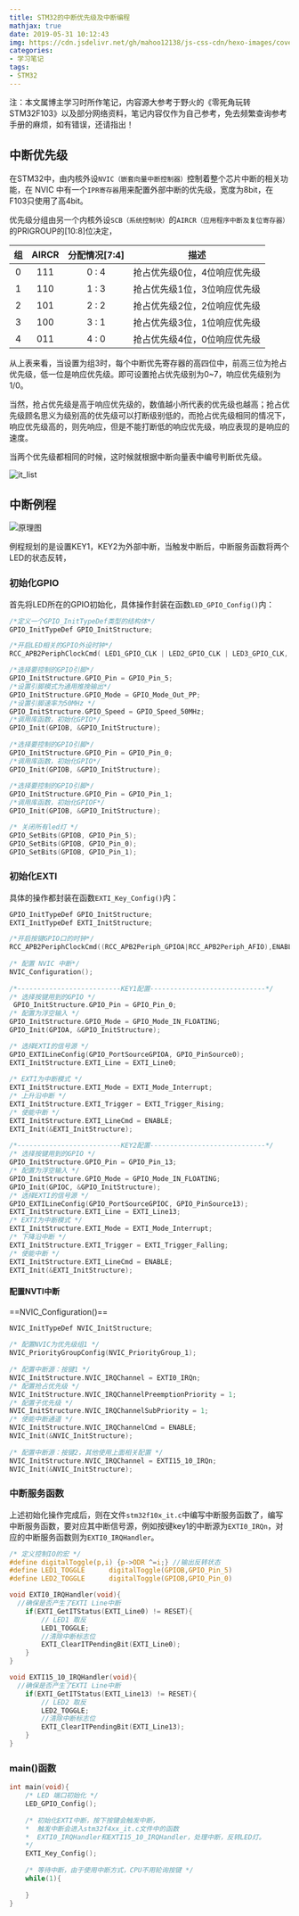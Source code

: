 ```yaml
---
title: STM32的中断优先级及中断编程
mathjax: true
date: 2019-05-31 10:12:43
img: https://cdn.jsdelivr.net/gh/mahoo12138/js-css-cdn/hexo-images/cover/stm32.jpg
categories: 
- 学习笔记
tags:
- STM32
---
```


注：本文属博主学习时所作笔记，内容源大参考于野火的《零死角玩转STM32F103》以及部分网络资料，笔记内容仅作为自己参考，免去频繁查询参考手册的麻烦，如有错误，还请指出！

## 中断优先级

在STM32中，由内核外设`NVIC（嵌套向量中断控制器）`控制着整个芯片中断的相关功能，在 NVIC 中有一个`IPR寄存器`用来配置外部中断的优先级，宽度为8bit，在F103只使用了高4bit。

优先级分组由另一个内核外设`SCB（系统控制块）`的`AIRCR（应用程序中断及复位寄存器）`的PRIGROUP的[10:8]位决定，

|  组  | AIRCR | 分配情况[7:4] |             描述             |
| :--: | :---: | :-----------: | :--------------------------: |
|  0   |  111  |     0 : 4     | 抢占优先级0位，4位响应优先级 |
|  1   |  110  |     1 : 3     | 抢占优先级1位，3位响应优先级 |
|  2   |  101  |     2 : 2     | 抢占优先级2位，2位响应优先级 |
|  3   |  100  |     3 : 1     | 抢占优先级3位，1位响应优先级 |
|  4   |  011  |     4 : 0     | 抢占优先级4位，0位响应优先级 |

从上表来看，当设置为组3时，每个中断优先寄存器的高四位中，前高三位为抢占优先级，低一位是响应优先级。即可设置抢占优先级别为0~7，响应优先级别为1/0。

当然，抢占优先级是高于响应优先级的，数值越小所代表的优先级也越高；抢占优先级顾名思义为级别高的优先级可以打断级别低的，而抢占优先级相同的情况下，响应优先级高的，则先响应，但是不能打断低的响应优先级，响应表现的是响应的速度。

当两个优先级都相同的时候，这时候就根据中断向量表中编号判断优先级。

![it_list](https://cdn.jsdelivr.net/gh/mahoo12138/js-css-cdn/hexo-images/study/STM32/it_list.png)

## 中断例程

![原理图](https://cdn.jsdelivr.net/gh/mahoo12138/js-css-cdn/hexo-images/study/STM32/interupt.png)

例程规划的是设置KEY1，KEY2为外部中断，当触发中断后，中断服务函数将两个LED的状态反转，

### 初始化GPIO

首先将LED所在的GPIO初始化，具体操作封装在函数`LED_GPIO_Config()`内：

```c
/*定义一个GPIO_InitTypeDef类型的结构体*/
GPIO_InitTypeDef GPIO_InitStructure;

/*开启LED相关的GPIO外设时钟*/
RCC_APB2PeriphClockCmd( LED1_GPIO_CLK | LED2_GPIO_CLK | LED3_GPIO_CLK, ENABLE);

/*选择要控制的GPIO引脚*/
GPIO_InitStructure.GPIO_Pin = GPIO_Pin_5;	
/*设置引脚模式为通用推挽输出*/
GPIO_InitStructure.GPIO_Mode = GPIO_Mode_Out_PP;   
/*设置引脚速率为50MHz */   
GPIO_InitStructure.GPIO_Speed = GPIO_Speed_50MHz; 
/*调用库函数，初始化GPIO*/
GPIO_Init(GPIOB, &GPIO_InitStructure);	
		
/*选择要控制的GPIO引脚*/
GPIO_InitStructure.GPIO_Pin = GPIO_Pin_0;
/*调用库函数，初始化GPIO*/
GPIO_Init(GPIOB, &GPIO_InitStructure);
		
/*选择要控制的GPIO引脚*/
GPIO_InitStructure.GPIO_Pin = GPIO_Pin_1;
/*调用库函数，初始化GPIOF*/
GPIO_Init(GPIOB, &GPIO_InitStructure);

/* 关闭所有led灯	*/
GPIO_SetBits(GPIOB, GPIO_Pin_5);		
GPIO_SetBits(GPIOB, GPIO_Pin_0);	 
GPIO_SetBits(GPIOB, GPIO_Pin_1);
```

### 初始化EXTI

具体的操作都封装在函数`EXTI_Key_Config()`内：

```c
GPIO_InitTypeDef GPIO_InitStructure; 
EXTI_InitTypeDef EXTI_InitStructure;

/*开启按键GPIO口的时钟*/
RCC_APB2PeriphClockCmd((RCC_APB2Periph_GPIOA|RCC_APB2Periph_AFIO),ENABLE);
												
/* 配置 NVIC 中断*/
NVIC_Configuration();
	
/*--------------------------KEY1配置-----------------------------*/
/* 选择按键用到的GPIO */	
 GPIO_InitStructure.GPIO_Pin = GPIO_Pin_0;
/* 配置为浮空输入 */	
GPIO_InitStructure.GPIO_Mode = GPIO_Mode_IN_FLOATING;
GPIO_Init(GPIOA, &GPIO_InitStructure);

/* 选择EXTI的信号源 */
GPIO_EXTILineConfig(GPIO_PortSourceGPIOA, GPIO_PinSource0); 
EXTI_InitStructure.EXTI_Line = EXTI_Line0;
	
/* EXTI为中断模式 */
EXTI_InitStructure.EXTI_Mode = EXTI_Mode_Interrupt;
/* 上升沿中断 */
EXTI_InitStructure.EXTI_Trigger = EXTI_Trigger_Rising;
/* 使能中断 */	
EXTI_InitStructure.EXTI_LineCmd = ENABLE;
EXTI_Init(&EXTI_InitStructure);
	
/*--------------------------KEY2配置-----------------------------*/
/* 选择按键用到的GPIO */	
GPIO_InitStructure.GPIO_Pin = GPIO_Pin_13;
/* 配置为浮空输入 */	
GPIO_InitStructure.GPIO_Mode = GPIO_Mode_IN_FLOATING;
GPIO_Init(GPIOC, &GPIO_InitStructure);
/* 选择EXTI的信号源 */
GPIO_EXTILineConfig(GPIO_PortSourceGPIOC, GPIO_PinSource13); 
EXTI_InitStructure.EXTI_Line = EXTI_Line13;
/* EXTI为中断模式 */
EXTI_InitStructure.EXTI_Mode = EXTI_Mode_Interrupt;
/* 下降沿中断 */
EXTI_InitStructure.EXTI_Trigger = EXTI_Trigger_Falling;
/* 使能中断 */	
EXTI_InitStructure.EXTI_LineCmd = ENABLE;
EXTI_Init(&EXTI_InitStructure);
```

#### 配置NVTI中断

==NVIC_Configuration()==

```c
NVIC_InitTypeDef NVIC_InitStructure;
  
/* 配置NVIC为优先级组1 */
NVIC_PriorityGroupConfig(NVIC_PriorityGroup_1);
  
/* 配置中断源：按键1 */
NVIC_InitStructure.NVIC_IRQChannel = EXTI0_IRQn;
/* 配置抢占优先级 */
NVIC_InitStructure.NVIC_IRQChannelPreemptionPriority = 1;
/* 配置子优先级 */
NVIC_InitStructure.NVIC_IRQChannelSubPriority = 1;
/* 使能中断通道 */
NVIC_InitStructure.NVIC_IRQChannelCmd = ENABLE;
NVIC_Init(&NVIC_InitStructure);
  
/* 配置中断源：按键2，其他使用上面相关配置 */  
NVIC_InitStructure.NVIC_IRQChannel = EXTI15_10_IRQn;
NVIC_Init(&NVIC_InitStructure);
```

### 中断服务函数

上述初始化操作完成后，则在文件`stm32f10x_it.c`中编写中断服务函数了，编写中断服务函数，要对应其中断信号源，例如按键key1的中断源为`EXTI0_IRQn`，对应的中断服务函数则为`EXTI0_IRQHandler`。

```c
/* 定义控制IO的宏 */
#define digitalToggle(p,i) {p->ODR ^=i;} //输出反转状态
#define LED1_TOGGLE		 digitalToggle(GPIOB,GPIO_Pin_5)
#define LED2_TOGGLE		 digitalToggle(GPIOB,GPIO_Pin_0)

void EXTI0_IRQHandler(void){
  //确保是否产生了EXTI Line中断
	if(EXTI_GetITStatus(EXTI_Line0) != RESET){
		// LED1 取反		
		LED1_TOGGLE;
    	//清除中断标志位
		EXTI_ClearITPendingBit(EXTI_Line0);     
	}  
}

void EXTI15_10_IRQHandler(void){
  //确保是否产生了EXTI Line中断
	if(EXTI_GetITStatus(EXTI_Line13) != RESET){
		// LED2 取反		
		LED2_TOGGLE;
    	//清除中断标志位
		EXTI_ClearITPendingBit(EXTI_Line13);     
	}  
}
```

### main()函数

```c
int main(void){
	/* LED 端口初始化 */
	LED_GPIO_Config();
	  	
	/* 初始化EXTI中断，按下按键会触发中断，
  	*  触发中断会进入stm32f4xx_it.c文件中的函数
	*  EXTI0_IRQHandler和EXTI15_10_IRQHandler，处理中断，反转LED灯。
	*/
	EXTI_Key_Config(); 
	
	/* 等待中断，由于使用中断方式，CPU不用轮询按键 */
	while(1){
        
	}
}
```



